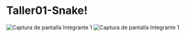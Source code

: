 # Taller01-Snake!
![Captura de pantalla Integrante 1](https://github.com/JDC1907/Taller01-Snake/assets/119470611/09677e09-fbdc-4cf0-abb8-38c87f246e3f)
![Captura de pantalla Integrante 1](https://github.com/JDC1907/Taller01-Snake/assets/116833621/2a5504aa-ff3e-41da-a8b3-284ec2de2d7d)
